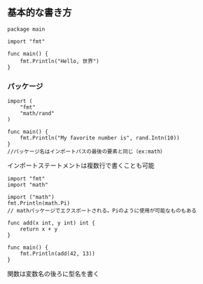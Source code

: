 ## 基本的な書き方
```
package main

import "fmt"

func main() {
	fmt.Println("Hello, 世界")
}
```

### パッケージ
```
import (
	"fmt"
	"math/rand"
)

func main() {
	fmt.Println("My favorite number is", rand.Intn(10))
}
//パッケージ名はインポートパスの最後の要素と同じ（ex:math）
```

インポートステートメントは複数行で書くことも可能
```
import "fmt"
import "math"
```

```
import ("math")
fmt.Println(math.Pi)
// mathパッケージでエクスポートされる。Piのように使用が可能なものもある

func add(x int, y int) int {
	return x + y
}

func main() {
	fmt.Println(add(42, 13))
}
```
関数は変数名の後ろに型名を書く
